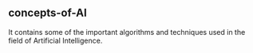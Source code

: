 ## concepts-of-AI
It contains some of the important algorithms and techniques used in the field of Artificial Intelligence.
